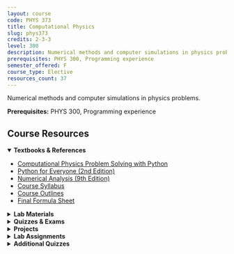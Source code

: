 ```yaml
---
layout: course
code: PHYS 373
title: Computational Physics
slug: phys373
credits: 2-3-3
level: 300
description: Numerical methods and computer simulations in physics problems.
prerequisites: PHYS 300, Programming experience
semester_offered: F
course_type: Elective
resources_count: 37
---
```


Numerical methods and computer simulations in physics problems.

**Prerequisites:** PHYS 300, Programming experience

## <i class="fas fa-book"></i> Course Resources

<details open>
<summary><strong><i class="fas fa-book"></i> Textbooks & References</strong></summary>
<ul>
<li><a href="/assets/resources/electives/phys373/textbooks/Computational Physics Problem Solving with Python.pdf">Computational Physics Problem Solving with Python</a></li>
<li><a href="/assets/resources/electives/phys373/textbooks/Python for Everyone2ndEdition.pdf">Python for Everyone (2nd Edition)</a></li>
<li><a href="/assets/resources/electives/phys373/textbooks/numerical_analysis_9th.pdf">Numerical Analysis (9th Edition)</a></li>
<li><a href="/assets/resources/electives/phys373/textbooks/Syllabus.pdf">Course Syllabus</a></li>
<li><a href="/assets/resources/electives/phys373/textbooks/course outlines.pdf">Course Outlines</a></li>
<li><a href="/assets/resources/electives/phys373/textbooks/Final_Formula_Sh.pdf">Final Formula Sheet</a></li>
</ul>
</details>

<details>
<summary><strong><i class="fas fa-flask"></i> Lab Materials</strong></summary>
<ul>
<li><a href="/assets/resources/electives/phys373/Lab01.ipynb" download>Lab 01</a></li>
<li><a href="/assets/resources/electives/phys373/Lab02.ipynb" download>Lab 02</a></li>
<li><a href="/assets/resources/electives/phys373/Lab03.ipynb" download>Lab 03</a></li>
<li><a href="/assets/resources/electives/phys373/Lab04.ipynb" download>Lab 04</a></li>
<li><a href="/assets/resources/electives/phys373/Lab05.ipynb" download>Lab 05</a></li>
<li><a href="/assets/resources/electives/phys373/Lab06.ipynb" download>Lab 06</a></li>
<li><a href="/assets/resources/electives/phys373/Lab07.ipynb" download>Lab 07</a></li>
<li><a href="/assets/resources/electives/phys373/Lab08.ipynb" download>Lab 08</a></li>
<li><a href="/assets/resources/electives/phys373/Lab09.ipynb" download>Lab 09</a></li>
<li><a href="/assets/resources/electives/phys373/Lab10.ipynb" download>Lab 10</a></li>
<li><a href="/assets/resources/electives/phys373/Lab11.ipynb" download>Lab 11</a></li>
<li><a href="/assets/resources/electives/phys373/Lab12.ipynb" download>Lab 12</a></li>
</ul>
</details>

<details>
<summary><strong><i class="fas fa-chart-bar"></i> Quizzes & Exams</strong></summary>
<ul>
<li><a href="/assets/resources/electives/phys373/Quiz04.ipynb" download>Quiz 04</a></li>
<li><a href="/assets/resources/electives/phys373/373FormulaSheet.pdf">Formula Sheet</a></li>
</ul>
</details>

<details>
<summary><strong><i class="fas fa-clipboard-list"></i> Projects</strong></summary>
<ul>
<li><a href="/assets/resources/electives/phys373/Monte Carlo Simulation of Radiation Transport (Gamma Rays).pdf">Monte Carlo Simulation Project</a></li>
<li><a href="/assets/resources/electives/phys373/Project Presentation.pdf">Project Presentation</a></li>
</ul>
</details>

<details>
<summary><strong><i class="fas fa-book-open"></i> Lab Assignments</strong></summary>
<ul>
<li><a href="/assets/resources/electives/phys373/labs/Introduction to python - Intro Computational Physics.pdf">Introduction to Python</a></li>
<li><a href="/assets/resources/electives/phys373/labs/Labs-1.pdf">Lab Assignment 1</a></li>
<li><a href="/assets/resources/electives/phys373/labs/Labs-2.pdf">Lab Assignment 2</a></li>
<li><a href="/assets/resources/electives/phys373/labs/Labs-3.pdf">Lab Assignment 3</a></li>
<li><a href="/assets/resources/electives/phys373/labs/Labs-4.pdf">Lab Assignment 4</a></li>
<li><a href="/assets/resources/electives/phys373/labs/Labs-5.pdf">Lab Assignment 5</a></li>
<li><a href="/assets/resources/electives/phys373/labs/Labs-7.pdf">Lab Assignment 7</a></li>
<li><a href="/assets/resources/electives/phys373/labs/Labs-8.pdf">Lab Assignment 8</a></li>
<li><a href="/assets/resources/electives/phys373/labs/Labs-9.pdf">Lab Assignment 9</a></li>
<li><a href="/assets/resources/electives/phys373/labs/Labs-10.pdf">Lab Assignment 10</a></li>
<li><a href="/assets/resources/electives/phys373/labs/Labs-11-PHYS-373.pdf">Lab Assignment 11</a></li>
<li><a href="/assets/resources/electives/phys373/labs/Labs-12-PHYS-373.pdf">Lab Assignment 12</a></li>
</ul>
</details>

<details>
<summary><strong><i class="fas fa-check-circle"></i> Additional Quizzes</strong></summary>
<ul>
<li><a href="/assets/resources/electives/phys373/quizzes/PHYS-373-Quiz1-T222.pdf">Quiz 1</a></li>
<li><a href="/assets/resources/electives/phys373/quizzes/PHYS-373-Quiz-02-T222.pdf">Quiz 2</a></li>
<li><a href="/assets/resources/electives/phys373/quizzes/PHYS-373-Quiz-03-T222.pdf">Quiz 3</a></li>
<li><a href="/assets/resources/electives/phys373/quizzes/Quiz 4.pdf">Quiz 4</a></li>
</ul>
</details>